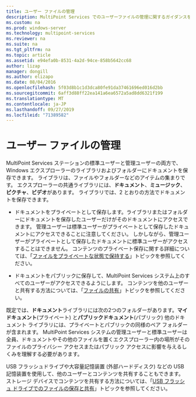```yaml
---
title: ユーザー ファイルの管理
description: MultiPoint Services でのユーザーファイルの管理に関するガイダンスを提供します。
ms.custom: na
ms.prod: windows-server
ms.technology: multipoint-services
ms.reviewer: na
ms.suite: na
ms.tgt_pltfrm: na
ms.topic: article
ms.assetid: e94efa0b-8531-4a2d-94ce-858b5642cc68
author: lizap
manager: dongill
ms.author: elizapo
ms.date: 08/04/2016
ms.openlocfilehash: 5f03d8b1c1d3dca80fe91da37461696ed016d2bb
ms.sourcegitcommit: 6aff3d88ff22ea141a6ea6572a5ad8dd6321f199
ms.translationtype: MT
ms.contentlocale: ja-JP
ms.lasthandoff: 09/27/2019
ms.locfileid: "71389582"
---
```

# <a name="manage-user-files"></a>ユーザー ファイルの管理
MultiPoint Services ステーションの標準ユーザーと管理ユーザーの両方で、Windows エクスプローラーのライブラリおよびフォルダーにドキュメントを保存できます。 ライブラリは、ファイルやフォルダーなどのアイテムの集まりです。 エクスプローラーの共通ライブラリには、**ドキュメント**、**ミュージック**、**ピクチャ**、**ビデオ**があります。 ライブラリでは、2 とおりの方法でドキュメントを保存できます。  
  
-   ドキュメントをプライベートとして保存します。ライブラリまたはフォルダーにドキュメントを保存したユーザーだけがそのドキュメントにアクセスできます。 管理ユーザーは標準ユーザーがプライベートとして保存したドキュメントにアクセスできることに注意してください。 しかしながら、管理ユーザーがプライベートとして保存したドキュメントに標準ユーザーがアクセスすることはできません。 コンテンツのプライベート保存に関する詳細については、「[ファイルをプライベートな状態で保持する](Keep-Files-Private.md)」トピックを参照してください。  
  
-   ドキュメントをパブリックに保存して、MultiPoint Services システム上のすべてのユーザーがアクセスできるようにします。 コンテンツを他のユーザーと共有する方法については、「[ファイルの共有](Share-Files.md)」トピックを参照してください。  
  
既定では、**ドキュメント**ライブラリには次の2つのフォルダーがあります。**マイドキュメント**(プライベート) と**パブリックドキュメント**(パブリック) 他のドキュメント ライブラリには、プライベートとパブリックの同様のペア フォルダーが含まれます。 MultiPoint Services システムの管理ユーザーと標準ユーザーは全員、ドキュメントやその他のファイルを置くエクスプローラー内の場所がそのファイルのプライバシー アクセスまたはパブリック アクセスに影響を与えるしくみを理解する必要があります。  
  
USB フラッシュドライブや大容量記憶装置 (外部ハードディスク) などの USB 記憶装置を使用して、他のユーザーとコンテンツを共有することもできます。 ストレージ デバイスでコンテンツを共有する方法については、「[USB フラッシュ ドライブでのファイルの保存と共有](Save-and-Share-Files-on-a-USB-Flash-Drive.md)」トピックを参照してください。 